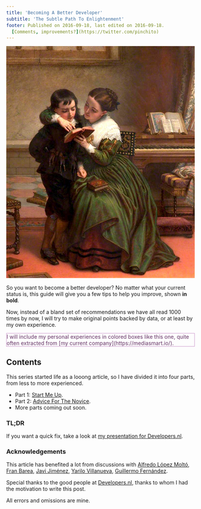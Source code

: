 ```yaml
---
title: 'Becoming A Better Developer'
subtitle: 'The Subtle Path To Enlightenment'
footer: Published on 2016-09-18, last edited on 2016-09-18.
  [Comments, improvements?](https://twitter.com/pinchito)
---
```


![Charles West Cope: "[RTFM](http://classicprogrammerpaintings.com/)", Oil on canvas, 1872](pics/rtfm.jpg "Read The Fine Manual")

So you want to become a better developer?
No matter what your current status is,
this guide will give you a few tips to help you improve,
shown **in bold**.

Now, instead of a bland set of recommendations we have all read 1000 times by now,
I will try to make original points backed by data,
or at least by my own experience.

<p style="color:#636; border:thin solid #c9c">
I will include my personal experiences in colored boxes like this one,
quite often extracted from
[my current company](https://mediasmart.io/).
</p>

## Contents

This series started life as a looong article,
so I have divided it into four parts,
from less to more experienced.

* Part 1: [Start Me Up](start-me-up.html).
* Part 2: [Advice For The Novice](advice-for-the-novice.html).
* More parts coming out soon.

<div style="display:none">
* Part 3: [Get Ahead Of The Curve](get-ahead-of-the-curve.html).
* Part 4: [Top Of The Cream Of The Crop](top-of-the-cream-of-the-crop.html).
</div>

### TL;DR

If you want a quick fix,
take a look at
[my presentation for Developers.nl](http://slides.com/alexfernandez/better-dev#/).

### Acknowledgements

This article has benefited a lot from discussions with
[Alfredo López Moltó](http://xgalen.github.io/),
[Fran Barea](https://twitter.com/MandisBack),
[Javi Jiménez](https://twitter.com/soyjavi/),
[Yarilo Villanueva](https://twitter.com/YariloCocodrilo),
[Guillermo Fernández](https://es.linkedin.com/in/gfernandez).

Special thanks to the good people at [Developers.nl](http://developers.nl/),
thanks to whom I had the motivation to write this post.

All errors and omissions are mine.

